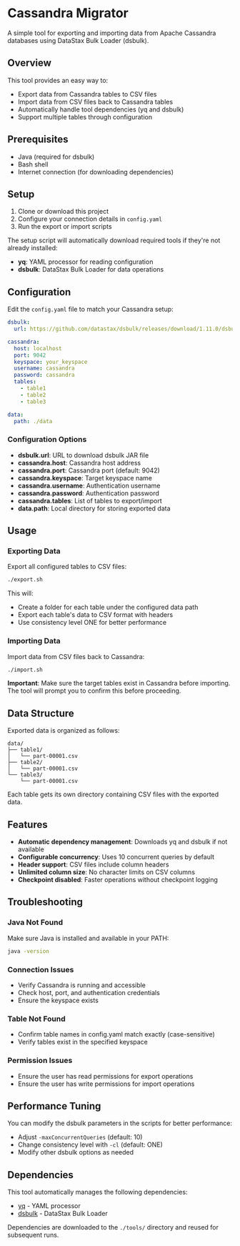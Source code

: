 # Cassandra Migrator

A simple tool for exporting and importing data from Apache Cassandra databases using DataStax Bulk Loader (dsbulk).

## Overview

This tool provides an easy way to:
- Export data from Cassandra tables to CSV files
- Import data from CSV files back to Cassandra tables
- Automatically handle tool dependencies (yq and dsbulk)
- Support multiple tables through configuration

## Prerequisites

- Java (required for dsbulk)
- Bash shell
- Internet connection (for downloading dependencies)

## Setup

1. Clone or download this project
2. Configure your connection details in `config.yaml`
3. Run the export or import scripts

The setup script will automatically download required tools if they're not already installed:
- **yq**: YAML processor for reading configuration
- **dsbulk**: DataStax Bulk Loader for data operations

## Configuration

Edit the `config.yaml` file to match your Cassandra setup:

```yaml
dsbulk:
  url: https://github.com/datastax/dsbulk/releases/download/1.11.0/dsbulk-1.11.0.jar

cassandra:
  host: localhost
  port: 9042
  keyspace: your_keyspace
  username: cassandra
  password: cassandra
  tables:
    - table1
    - table2
    - table3

data:
  path: ./data
```

### Configuration Options

- **dsbulk.url**: URL to download dsbulk JAR file
- **cassandra.host**: Cassandra host address
- **cassandra.port**: Cassandra port (default: 9042)
- **cassandra.keyspace**: Target keyspace name
- **cassandra.username**: Authentication username
- **cassandra.password**: Authentication password
- **cassandra.tables**: List of tables to export/import
- **data.path**: Local directory for storing exported data

## Usage

### Exporting Data

Export all configured tables to CSV files:

```bash
./export.sh
```

This will:
- Create a folder for each table under the configured data path
- Export each table's data to CSV format with headers
- Use consistency level ONE for better performance

### Importing Data

Import data from CSV files back to Cassandra:

```bash
./import.sh
```

**Important**: Make sure the target tables exist in Cassandra before importing. The tool will prompt you to confirm this before proceeding.

## Data Structure

Exported data is organized as follows:
```
data/
├── table1/
│   └── part-00001.csv
├── table2/
│   └── part-00001.csv
└── table3/
    └── part-00001.csv
```

Each table gets its own directory containing CSV files with the exported data.

## Features

- **Automatic dependency management**: Downloads yq and dsbulk if not available
- **Configurable concurrency**: Uses 10 concurrent queries by default
- **Header support**: CSV files include column headers
- **Unlimited column size**: No character limits on CSV columns
- **Checkpoint disabled**: Faster operations without checkpoint logging

## Troubleshooting

### Java Not Found
Make sure Java is installed and available in your PATH:
```bash
java -version
```

### Connection Issues
- Verify Cassandra is running and accessible
- Check host, port, and authentication credentials
- Ensure the keyspace exists

### Table Not Found
- Confirm table names in config.yaml match exactly (case-sensitive)
- Verify tables exist in the specified keyspace

### Permission Issues
- Ensure the user has read permissions for export operations
- Ensure the user has write permissions for import operations

## Performance Tuning

You can modify the dsbulk parameters in the scripts for better performance:
- Adjust `-maxConcurrentQueries` (default: 10)
- Change consistency level with `-cl` (default: ONE)
- Modify other dsbulk options as needed

## Dependencies

This tool automatically manages the following dependencies:
- [yq](https://github.com/mikefarah/yq) - YAML processor
- [dsbulk](https://github.com/datastax/dsbulk) - DataStax Bulk Loader

Dependencies are downloaded to the `./tools/` directory and reused for subsequent runs.
